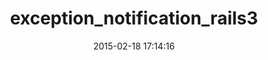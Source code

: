 ---
layout: post
title:  "exception_notification_rails3"
repo:   "railsware/exception_notification"
date:   2015-02-18 17:14:16
gemurl: http://github.com/railsware/exception_notification
---